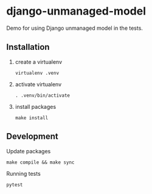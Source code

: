 # django-unmanaged-model
Demo for using Django unmanaged model in the tests.

## Installation
1. create a virtualenv
    ```shell
    virtualenv .venv
    ```

2. activate virtualenv
    ```shell
    . .venv/bin/activate
    ```

3. install packages
    ```shell
    make install
    ```

## Development
Update packages
```shell
make compile && make sync
```

Running tests
```shell
pytest
```
